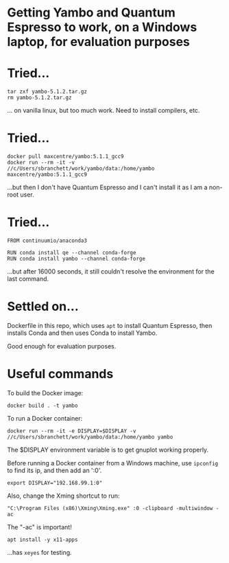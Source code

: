 # Getting Yambo and Quantum Espresso to work, on a Windows laptop, for evaluation purposes

# Tried...
```
tar zxf yambo-5.1.2.tar.gz
rm yambo-5.1.2.tar.gz
```
... on vanilla linux, but too much work. Need to install compilers, etc.

# Tried...
```
docker pull maxcentre/yambo:5.1.1_gcc9
docker run --rm -it -v //c/Users/sbranchett/work/yambo/data:/home/yambo maxcentre/yambo:5.1.1_gcc9
```
...but then I don't have Quantum Espresso and I can't install it as I am a non-root user.

# Tried...
```
FROM continuumio/anaconda3

RUN conda install qe --channel conda-forge
RUN conda install yambo --channel conda-forge
```
...but after 16000 seconds, it still couldn't resolve the environment for the last command.

# Settled on...
Dockerfile in this repo, which uses `apt` to install Quantum Espresso, then installs Conda and then uses Conda to install Yambo.

Good enough for evaluation purposes.

# Useful commands
To build the Docker image:
```
docker build . -t yambo
```
To run a Docker container:
```
docker run --rm -it -e DISPLAY=$DISPLAY -v //c/Users/sbranchett/work/yambo/data:/home/yambo yambo
```
The $DISPLAY environment variable is to get gnuplot working properly.

Before running a Docker container from a Windows machine, use `ipconfig` to find its ip, and then add an ':0'.
```
export DISPLAY="192.168.99.1:0"
```
Also, change the Xming shortcut to run:
```
"C:\Program Files (x86)\Xming\Xming.exe" :0 -clipboard -multiwindow -ac
```
The "-ac" is important!
```
apt install -y x11-apps 
```
...has `xeyes` for testing.
